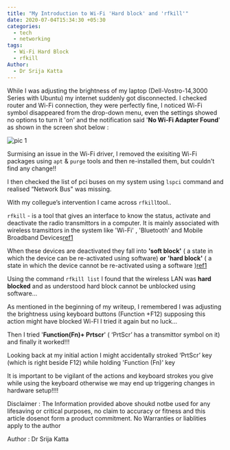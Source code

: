 ```yaml
---
title: "My Introduction to Wi-Fi 'Hard block' and 'rfkill'"
date: 2020-07-04T15:34:30 +05:30
categories:
  - tech
  - networking
tags:
  - Wi-Fi Hard Block
  - rfkill
Author:
  - Dr Srija Katta
---
```


  While I was adjusting the brightness of my laptop (Dell-Vostro-14,3000 Series with Ubuntu) my internet suddenly got disconnected.  I checked router and Wi-Fi connection, they were perfectly fine,  I noticed Wi-Fi symbol disappeared from the drop-down menu, even the settings showed no options to turn it 'on'  and the notification said '**No Wi-Fi Adapter Found**' as shown in the screen shot below : 



![pic 1](https://user-images.githubusercontent.com/42797168/86515763-07b5f500-be39-11ea-8de8-df6503c4a7f6.png)

Surmising an issue in the Wi-Fi driver, I removed the exisiting Wi-Fi packages using  ```apt```  &  ```purge``` tools and then re-installed them, but couldn't find any change!!

I then checked the list of pci buses on my system using ```lspci``` command and  realised  “Network Bus" was missing. 

With my collegue’s intervention I came across ```rfkill```tool..

```rfkill``` - is a tool that gives an interface to know the status, activate and deactivate the radio transmittors in a computer.
It is mainly associated with wireless tramsittors in the system like 'Wi-Fi' , 'Bluetooth' and Mobile Broadband Devices[ref1][ref2]

When these devices are deactivated they fall into **'soft block'** ( a state in which the device can be re-activated using software) **or**  **'hard block'** ( a state in which the device cannot be re-activated using a software )[ref1]

Using the command ```rfkill list```  I found that the wireless LAN was **hard blocked** and as understood hard block cannot be unblocked using software...

As mentioned in the beginning of my writeup,  I remembered I was adjusting the brightness using keyboard buttons (Function +F12) supposing this action might have blocked Wi-FI I tried it again but no luck...

Then I tried '**Function(Fn)+ Prtscr**' ( ‘PrtScr’ has a transmittor symbol on it)  and finally it worked!!!

 Looking back at my initial action I might accidentally stroked ‘PrtScr’ key (which is right beside F12) while holding 'Function (Fn)' key

It is important to be vigilant of the actions and keyboard strokes you give while using the keyboard otherwise we may end up triggering changes in hardware setup!!!!


Disclaimer : The Information provided above shoukd notbe used for any lifesaving or critical purposes, no claim to accuracy or fitness and this article dosenot form a product commitment. No Warranties or liablities apply to the author



Author : Dr Srija Katta



[ref1]: https://access.redhat.com/documentation/en-us/red_hat_enterprise_linux/6/html/power_management_guide/rfkill

[ref2]: https://linux.die.net/man/1/rfkill 

